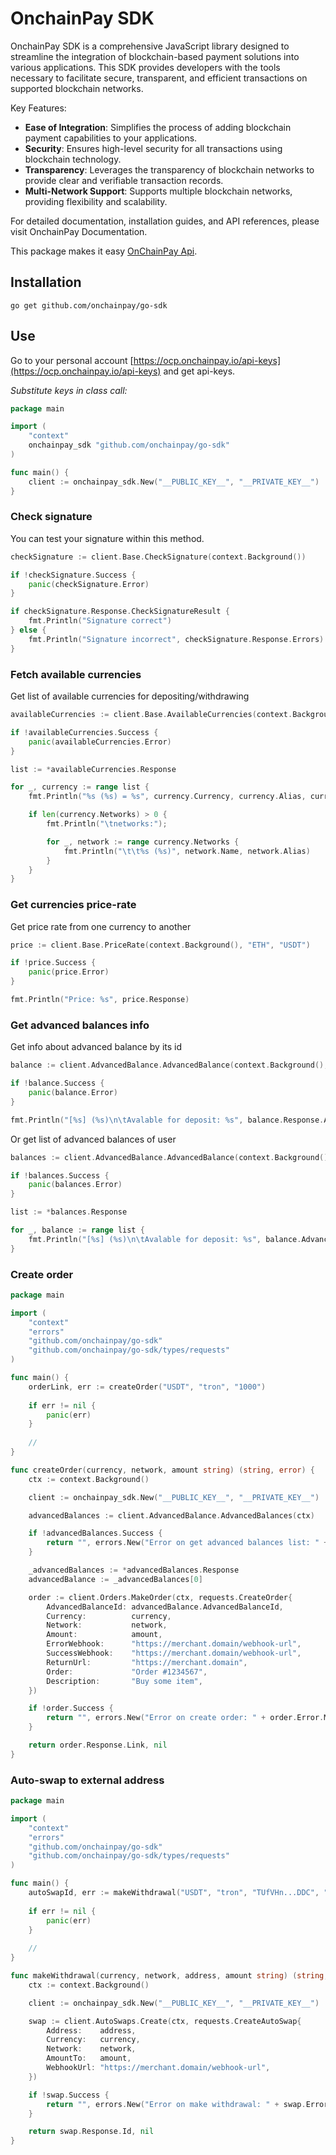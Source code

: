 # OnchainPay SDK

OnchainPay SDK is a comprehensive JavaScript library designed to streamline the integration of blockchain-based payment solutions into various applications. This SDK provides developers with the tools necessary to facilitate secure, transparent, and efficient transactions on supported blockchain networks.

Key Features:

- **Ease of Integration**: Simplifies the process of adding blockchain payment capabilities to your applications.
- **Security**: Ensures high-level security for all transactions using blockchain technology.
- **Transparency**: Leverages the transparency of blockchain networks to provide clear and verifiable transaction records.
- **Multi-Network Support**: Supports multiple blockchain networks, providing flexibility and scalability.

For detailed documentation, installation guides, and API references, please visit OnchainPay Documentation.

This package makes it easy [OnChainPay Api](https://docs.onchainpay.io/).

## Installation

`go get github.com/onchainpay/go-sdk`

## Use

Go to your personal account
[https://ocp.onchainpay.io/api-keys](https://ocp.onchainpay.io/api-keys)
and get api-keys.

*Substitute keys in class call:*

```go
package main

import (
	"context"
	onchainpay_sdk "github.com/onchainpay/go-sdk"
)

func main() {
	client := onchainpay_sdk.New("__PUBLIC_KEY__", "__PRIVATE_KEY__")
}
```

### Check signature

You can test your signature within this method.

```go
checkSignature := client.Base.CheckSignature(context.Background())

if !checkSignature.Success {
	panic(checkSignature.Error)
}

if checkSignature.Response.CheckSignatureResult {
    fmt.Println("Signature correct")
} else {
    fmt.Println("Signature incorrect", checkSignature.Response.Errors)
}
```

### Fetch available currencies

Get list of available currencies for depositing/withdrawing

```go
availableCurrencies := client.Base.AvailableCurrencies(context.Background())

if !availableCurrencies.Success {
    panic(availableCurrencies.Error)
}

list := *availableCurrencies.Response

for _, currency := range list {
	fmt.Println("%s (%s) = %s", currency.Currency, currency.Alias, currency.PriceUSD)

    if len(currency.Networks) > 0 {
        fmt.Println("\tnetworks:");

		for _, network := range currency.Networks {
			fmt.Println("\t\t%s (%s)", network.Name, network.Alias)
        }
    }
}
```

### Get currencies price-rate

Get price rate from one currency to another


```go
price := client.Base.PriceRate(context.Background(), "ETH", "USDT")

if !price.Success {
    panic(price.Error)
}

fmt.Println("Price: %s", price.Response)
```

### Get advanced balances info

Get info about advanced balance by its id

```go
balance := client.AdvancedBalance.AdvancedBalance(context.Background(), balanceId)

if !balance.Success {
    panic(balance.Error)
}

fmt.Println("[%s] (%s)\n\tAvalable for deposit: %s", balance.Response.AdvancedBalanceId, balance.Response.Currency, string.Join(balance.Response.AvailableCurrenciesForDeposit, ", "))
```

Or get list of advanced balances of user

```go
balances := client.AdvancedBalance.AdvancedBalance(context.Background(), balanceId)

if !balances.Success {
    panic(balances.Error)
}

list := *balances.Response

for _, balance := range list {
    fmt.Println("[%s] (%s)\n\tAvalable for deposit: %s", balance.AdvancedBalanceId, balance.Currency, string.Join(balance.AvailableCurrenciesForDeposit, ", "))
}
```

### Create order

```go
package main

import (
	"context"
	"errors"
	"github.com/onchainpay/go-sdk"
	"github.com/onchainpay/go-sdk/types/requests"
)

func main() {
	orderLink, err := createOrder("USDT", "tron", "1000")
	
	if err != nil {
		panic(err)
	}
	
	//
}

func createOrder(currency, network, amount string) (string, error) {
	ctx := context.Background()

	client := onchainpay_sdk.New("__PUBLIC_KEY__", "__PRIVATE_KEY__")

	advancedBalances := client.AdvancedBalance.AdvancedBalances(ctx)

	if !advancedBalances.Success {
		return "", errors.New("Error on get advanced balances list: " + advancedBalances.Error.Message)
	}

	_advancedBalances := *advancedBalances.Response
	advancedBalance := _advancedBalances[0]

	order := client.Orders.MakeOrder(ctx, requests.CreateOrder{
		AdvancedBalanceId: advancedBalance.AdvancedBalanceId,
		Currency:          currency,
		Network:           network,
		Amount:            amount,
		ErrorWebhook:      "https://merchant.domain/webhook-url",
		SuccessWebhook:    "https://merchant.domain/webhook-url",
		ReturnUrl:         "https://merchant.domain",
		Order:             "Order #1234567",
		Description:       "Buy some item",
	})

	if !order.Success {
		return "", errors.New("Error on create order: " + order.Error.Message)
	}

	return order.Response.Link, nil
}
```

### Auto-swap to external address

```go
package main

import (
	"context"
	"errors"
	"github.com/onchainpay/go-sdk"
	"github.com/onchainpay/go-sdk/types/requests"
)

func main() {
	autoSwapId, err := makeWithdrawal("USDT", "tron", "TUfVHn...DDC", "100")
	
	if err != nil {
		panic(err)
	}
	
	// 
}

func makeWithdrawal(currency, network, address, amount string) (string, error) {
	ctx := context.Background()

	client := onchainpay_sdk.New("__PUBLIC_KEY__", "__PRIVATE_KEY__")

	swap := client.AutoSwaps.Create(ctx, requests.CreateAutoSwap{
		Address:    address,
		Currency:   currency,
		Network:    network,
		AmountTo:   amount,
		WebhookUrl: "https://merchant.domain/webhook-url",
	})

	if !swap.Success {
		return "", errors.New("Error on make withdrawal: " + swap.Error.Message)
	}

	return swap.Response.Id, nil
}
```
